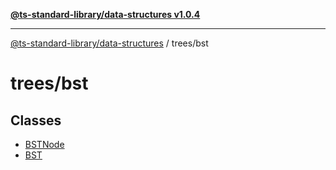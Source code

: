 [**@ts-standard-library/data-structures v1.0.4**](../../README.md)

***

[@ts-standard-library/data-structures](../../modules.md) / trees/bst

# trees/bst

## Classes

- [BSTNode](classes/BSTNode.md)
- [BST](classes/BST.md)
